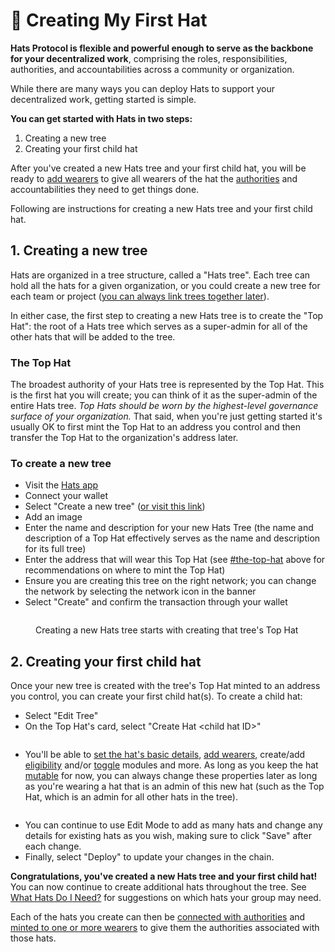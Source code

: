 # 🎩 Creating My First Hat

**Hats Protocol is flexible and powerful enough to serve as the backbone for your decentralized work**, comprising the roles, responsibilities, authorities, and accountabilities across a community or organization.&#x20;

While there are many ways you can deploy Hats to support your decentralized work, getting started is simple.

**You can get started with Hats in two steps:**

1. Creating a new tree
2. Creating your first child hat

After you've created a new Hats tree and your first child hat, you will be ready to [add wearers](adding-wearers.md) to give all wearers of the hat the [authorities](connecting-hats-w-permissions-and-authorities/) and accountabilities they need to get things done.

Following are instructions for creating a new Hats tree and your first child hat.

## 1. Creating a new tree

Hats are organized in a tree structure, called a "Hats tree". Each tree can hold all the hats for a given organization, or you could create a new tree for each team or project ([you can always link trees together later](linking-trees-together.md)).

In either case, the first step to creating a new Hats tree is to create the "Top Hat": the root of a Hats tree which serves as a super-admin for all of the other hats that will be added to the tree.

### **The Top Hat**

The broadest authority of your Hats tree is represented by the Top Hat. This is the first hat you will create; you can think of it as the super-admin of the entire Hats tree. _Top Hats should be worn by the highest-level governance surface of your organization._ That said, when you're just getting started it's usually OK to first mint the Top Hat to an address you control and then transfer the Top Hat to the organization's address later.

### **To create a new tree**

* Visit the [Hats app](https://app.hatsprotocol.xyz)
* Connect your wallet
* Select "Create a new tree" ([or visit this link](https://app.hatsprotocol.xyz/trees/new))
* Add an image
* Enter the name and description for your new Hats Tree (the name and description of a Top Hat effectively serves as the name and description for its full tree)
* Enter the address that will wear this Top Hat (see [#the-top-hat](creating-my-first-hat.md#the-top-hat "mention") above for recommendations on where to mint the Top Hat)
* Ensure you are creating this tree on the right network; you can change the network by selecting the network icon in the banner
* Select "Create" and confirm the transaction through your wallet

<figure><img src="../.gitbook/assets/Screenshot 2023-07-13 at 1.09.04 AM.png" alt=""><figcaption><p>Creating a new Hats tree starts with creating that tree's Top Hat</p></figcaption></figure>

## **2. Creating your first child hat**

Once your new tree is created with the tree's Top Hat minted to an address you control, you can create your first child hat(s). To create a child hat:

* Select "Edit Tree"
* On the Top Hat's card, select "Create Hat \<child hat ID>"

<figure><img src="../.gitbook/assets/Create Hat.png" alt=""><figcaption></figcaption></figure>

* You'll be able to [set the hat's basic details](setting-a-hats-basic-properties.md), [add wearers](adding-wearers.md), create/add [eligibility](setting-accountabilities/eligibility-requirements-for-wearers.md) and/or [toggle](setting-accountabilities/toggle-activating-and-deactivating-hats.md) modules and more. As long as you keep the hat [mutable](setting-a-hats-basic-properties.md#editable-mutability) for now, you can always change these properties later as long as you're wearing a hat that is an admin of this new hat (such as the Top Hat, which is an admin for all other hats in the tree).&#x20;

<figure><img src="../.gitbook/assets/New Hat Details.png" alt=""><figcaption></figcaption></figure>

* You can continue to use Edit Mode to add as many hats and change any details for existing hats as you wish, making sure to click "Save" after each change.
* Finally, select "Deploy" to update your changes in the chain.

**Congratulations, you've created a new Hats tree and your first child hat!** You can now continue to create additional hats throughout the tree. See [What Hats Do I Need?](what-hats-do-i-need.md) for suggestions on which hats your group may need.

Each of the hats you create can then be [connected with authorities](connecting-hats-w-permissions-and-authorities/) and [minted to one or more wearers](adding-wearers.md) to give them the authorities associated with those hats.&#x20;

